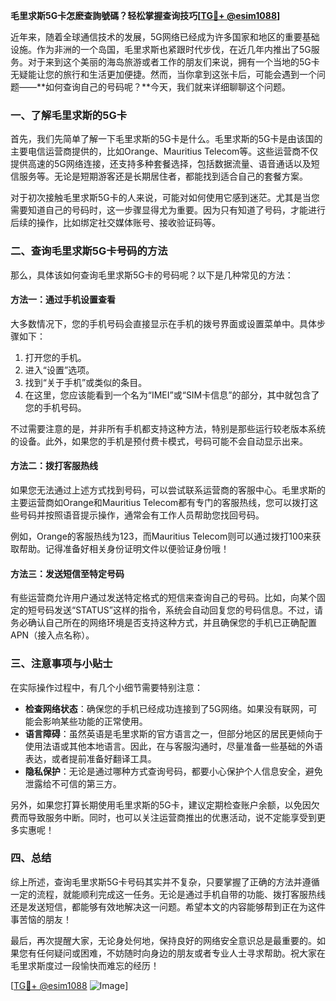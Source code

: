 **毛里求斯5G卡怎麽查詢號碼？轻松掌握查询技巧[[TG💪+ @esim1088](https://t.me/s/esim1088)]**

近年来，随着全球通信技术的发展，5G网络已经成为许多国家和地区的重要基础设施。作为非洲的一个岛国，毛里求斯也紧跟时代步伐，在近几年内推出了5G服务。对于来到这个美丽的海岛旅游或者工作的朋友们来说，拥有一个当地的5G卡无疑能让您的旅行和生活更加便捷。然而，当你拿到这张卡后，可能会遇到一个问题——**如何查询自己的号码呢？**今天，我们就来详细聊聊这个问题。

### 一、了解毛里求斯的5G卡

首先，我们先简单了解一下毛里求斯的5G卡是什么。毛里求斯的5G卡是由该国的主要电信运营商提供的，比如Orange、Mauritius Telecom等。这些运营商不仅提供高速的5G网络连接，还支持多种套餐选择，包括数据流量、语音通话以及短信服务等。无论是短期游客还是长期居住者，都能找到适合自己的套餐方案。

对于初次接触毛里求斯5G卡的人来说，可能对如何使用它感到迷茫。尤其是当您需要知道自己的号码时，这一步骤显得尤为重要。因为只有知道了号码，才能进行后续的操作，比如绑定社交媒体账号、接收验证码等。

### 二、查询毛里求斯5G卡号码的方法

那么，具体该如何查询毛里求斯5G卡的号码呢？以下是几种常见的方法：

#### 方法一：通过手机设置查看

大多数情况下，您的手机号码会直接显示在手机的拨号界面或设置菜单中。具体步骤如下：
1. 打开您的手机。
2. 进入“设置”选项。
3. 找到“关于手机”或类似的条目。
4. 在这里，您应该能看到一个名为“IMEI”或“SIM卡信息”的部分，其中就包含了您的手机号码。

不过需要注意的是，并非所有手机都支持这种方法，特别是那些运行较老版本系统的设备。此外，如果您的手机是预付费卡模式，号码可能不会自动显示出来。

#### 方法二：拨打客服热线

如果您无法通过上述方式找到号码，可以尝试联系运营商的客服中心。毛里求斯的主要运营商如Orange和Mauritius Telecom都有专门的客服热线，您可以拨打这些号码并按照语音提示操作，通常会有工作人员帮助您找回号码。

例如，Orange的客服热线为123，而Mauritius Telecom则可以通过拨打100来获取帮助。记得准备好相关身份证明文件以便验证身份哦！

#### 方法三：发送短信至特定号码

有些运营商允许用户通过发送特定格式的短信来查询自己的号码。比如，向某个固定的短号码发送“STATUS”这样的指令，系统会自动回复您的号码信息。不过，请务必确认自己所在的网络环境是否支持这种方式，并且确保您的手机已正确配置APN（接入点名称）。

### 三、注意事项与小贴士

在实际操作过程中，有几个小细节需要特别注意：
- **检查网络状态**：确保您的手机已经成功连接到了5G网络。如果没有联网，可能会影响某些功能的正常使用。
- **语言障碍**：虽然英语是毛里求斯的官方语言之一，但部分地区的居民更倾向于使用法语或其他本地语言。因此，在与客服沟通时，尽量准备一些基础的外语表达，或者提前准备好翻译工具。
- **隐私保护**：无论是通过哪种方式查询号码，都要小心保护个人信息安全，避免泄露给不可信的第三方。

另外，如果您打算长期使用毛里求斯的5G卡，建议定期检查账户余额，以免因欠费而导致服务中断。同时，也可以关注运营商推出的优惠活动，说不定能享受到更多实惠呢！

### 四、总结

综上所述，查询毛里求斯5G卡号码其实并不复杂，只要掌握了正确的方法并遵循一定的流程，就能顺利完成这一任务。无论是通过手机自带的功能、拨打客服热线还是发送短信，都能够有效地解决这一问题。希望本文的内容能够帮到正在为这件事苦恼的朋友！

最后，再次提醒大家，无论身处何地，保持良好的网络安全意识总是最重要的。如果您有任何疑问或困难，不妨随时向身边的朋友或者专业人士寻求帮助。祝大家在毛里求斯度过一段愉快而难忘的经历！

[[TG💪+ @esim1088](https://t.me/s/esim1088) ![Image](https://i.postimg.cc/4NQfJmqS/Snipaste-2025-05-13-00-14-12.png)]